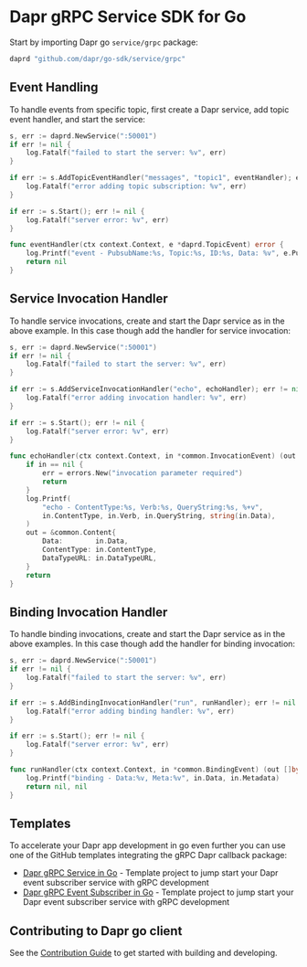 # Dapr gRPC Service SDK for Go

Start by importing Dapr go `service/grpc` package:

```go
daprd "github.com/dapr/go-sdk/service/grpc"
```

## Event Handling 

To handle events from specific topic, first create a Dapr service, add topic event handler, and start the service:

```go
s, err := daprd.NewService(":50001")
if err != nil {
    log.Fatalf("failed to start the server: %v", err)
}

if err := s.AddTopicEventHandler("messages", "topic1", eventHandler); err != nil {
    log.Fatalf("error adding topic subscription: %v", err)
}

if err := s.Start(); err != nil {
    log.Fatalf("server error: %v", err)
}

func eventHandler(ctx context.Context, e *daprd.TopicEvent) error {
	log.Printf("event - PubsubName:%s, Topic:%s, ID:%s, Data: %v", e.PubsubName, e.Topic, e.ID, e.Data)
	return nil
}
```

## Service Invocation Handler 

To handle service invocations, create and start the Dapr service as in the above example. In this case though add the handler for service invocation: 

```go
s, err := daprd.NewService(":50001")
if err != nil {
    log.Fatalf("failed to start the server: %v", err)
}

if err := s.AddServiceInvocationHandler("echo", echoHandler); err != nil {
    log.Fatalf("error adding invocation handler: %v", err)
}

if err := s.Start(); err != nil {
    log.Fatalf("server error: %v", err)
}

func echoHandler(ctx context.Context, in *common.InvocationEvent) (out *common.Content, err error) {
	if in == nil {
		err = errors.New("invocation parameter required")
		return
	}
	log.Printf(
		"echo - ContentType:%s, Verb:%s, QueryString:%s, %+v",
		in.ContentType, in.Verb, in.QueryString, string(in.Data),
	)
	out = &common.Content{
		Data:        in.Data,
		ContentType: in.ContentType,
		DataTypeURL: in.DataTypeURL,
	}
	return
}
```

## Binding Invocation Handler 

To handle binding invocations, create and start the Dapr service as in the above examples. In this case though add the handler for binding invocation: 

```go
s, err := daprd.NewService(":50001")
if err != nil {
    log.Fatalf("failed to start the server: %v", err)
}

if err := s.AddBindingInvocationHandler("run", runHandler); err != nil {
    log.Fatalf("error adding binding handler: %v", err)
}

if err := s.Start(); err != nil {
    log.Fatalf("server error: %v", err)
}

func runHandler(ctx context.Context, in *common.BindingEvent) (out []byte, err error) {
	log.Printf("binding - Data:%v, Meta:%v", in.Data, in.Metadata)
	return nil, nil
}
```

## Templates 

To accelerate your Dapr app development in go even further you can use one of the GitHub templates integrating the gRPC Dapr callback package:

* [Dapr gRPC Service in Go](https://github.com/mchmarny/dapr-grpc-service-template) - Template project to jump start your Dapr event subscriber service with gRPC development
* [Dapr gRPC Event Subscriber in Go](https://github.com/mchmarny/dapr-grpc-event-subscriber-template) - Template project to jump start your Dapr event subscriber service with gRPC development


## Contributing to Dapr go client 

See the [Contribution Guide](../../CONTRIBUTING.md) to get started with building and developing.
